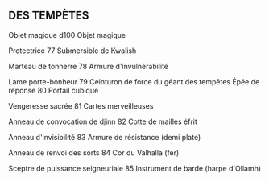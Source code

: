 ## DES TEMPÈTES


Objet magique d100 Objet magique

Protectrice 77 Submersible de Kwalish

Marteau de tonnerre 78 Armure d'invulnérabilité

Lame porte-bonheur 79 Ceinturon de force du géant des tempêtes
Épée de réponse 80 Portail cubique

Vengeresse sacrée 81 Cartes merveilleuses

Anneau de convocation de djinn 82 Cotte de mailles éfrit

Anneau d'invisibilité 83 Armure de résistance (demi plate)

Anneau de renvoi des sorts 84 Cor du Valhalla (fer)

Sceptre de puissance seigneuriale 85 Instrument de barde (harpe d'Ollamh)